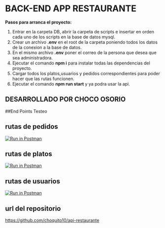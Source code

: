# BACK-END APP RESTAURANTE


**Pasos para arranca el proyecto:**
1. Entrar en la carpeta DB, abrir la carpeta de scripts e insertar en orden cada uno de los scripts en la base de datos mysql.
2. Crear un archivo **.env** en el root de la carpeta poniendo todos los datos de la conexion a la base de datos.
3. En el mismo archivo **.env** poner el correo de la persona que desea que sea administradora.
4. Ejecutar el comando **npm i** para instalar todas las dependencias del proyecto.
5. Cargar todos los platos,usuarios y pedidos correspondientes para poder hacer que las rutas funcionen.
5. Ejecutar el comando **npm run start** y ya podra usar la api.



## DESARROLLADO POR CHOCO OSORIO



##End Points Testeo

## rutas de pedidos
[![Run in Postman](https://run.pstmn.io/button.svg)](https://app.getpostman.com/run-collection/8edb2e76b0471180423f)

## rutas de platos
[![Run in Postman](https://run.pstmn.io/button.svg)](https://app.getpostman.com/run-collection/b44912104e18c6c5fc1a)

## rutas de usuarios
[![Run in Postman](https://run.pstmn.io/button.svg)](https://app.getpostman.com/run-collection/241e1a35ba0b66e6054a)



## url del repositorio

https://github.com/choquito10/api-restaurante
